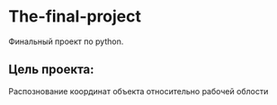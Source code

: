 # The-final-project
Финальный проект по python.


## Цель проекта:
Распознование координат объекта относительно рабочей облости
